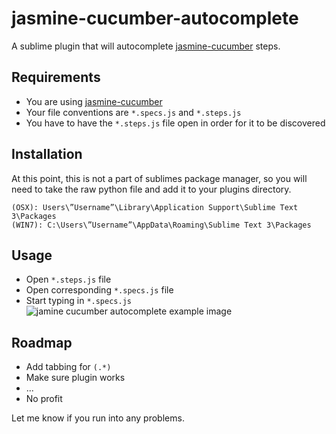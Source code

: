 # jasmine-cucumber-autocomplete
A sublime plugin that will autocomplete [jasmine-cucumber](https://github.com/DealerDotCom/jasmine-cucumber) steps.

## Requirements
* You are using [jasmine-cucumber](https://github.com/DealerDotCom/jasmine-cucumber)
* Your file conventions are `*.specs.js` and `*.steps.js`
* You have to have the `*.steps.js` file open in order for it to be discovered


## Installation
At this point, this is not a part of sublimes package manager, so you will need to take the raw python file and add it to your plugins directory.

```
(OSX): Users\”Username”\Library\Application Support\Sublime Text 3\Packages
(WIN7): C:\Users\”Username”\AppData\Roaming\Sublime Text 3\Packages
```


## Usage
* Open `*.steps.js` file
* Open corresponding `*.specs.js` file
* Start typing in `*.specs.js`
![jamine cucumber autocomplete example image](http://i.imgur.com/Rt0jTsC.png)


## Roadmap
* Add tabbing for `(.*)`
* Make sure plugin works
* ...
* No profit


Let me know if you run into any problems.
